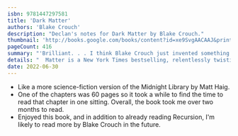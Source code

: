 ```yaml
---
isbn: 9781447297581
title: 'Dark Matter'
authors: 'Blake Crouch'
description: "Declan's notes for Dark Matter by Blake Crouch."
thumbnail: 'http://books.google.com/books/content?id=xe9SvgAACAAJ&printsec=frontcover&img=1&zoom=5&source=gbs_api'
pageCount: 416
summary: "'Brilliant. . . I think Blake Crouch just invented something new.' - Lee ChildFrom Blake Crouch, the author of the bestselling Wayward Pines trilogy, Dark"
details: "  Matter is a New York Times bestselling, relentlessly twisting thriller about how far we'll go to claim the lives we dream of.'Are you happy in your life?'Those are the last words Jason Dessen hears before the masked abductor knocks him unconscious. Before he awakes to find himself strapped to a gurney, surrounded by strangers in hazmat suits. Before the man he's never met smiles down at him and says, 'Welcome back.'In this world he's woken up to, Jason's life is not the one he knows. His wife is not his wife. His son was never born. And Jason is not an ordinary college physics professor, but a celebrated genius who has achieved something remarkable. Something impossible.Is it this world or the other that's the dream? And even if the home he remembers is real, how can Jason possibly make it back to the family he loves? The answers lie in a journey more wondrous and horrifying than anything he could've imagined - one that will force him to confront the darkest parts of himself even as he battles a terrifying, seemingly unbeatable foe.From the author of the bestselling 'Wayward Pines' trilogy, Dark Matter is a brilliantly plotted tale that is at once sweeping and intimate, mind-bendingly strange and profoundly human - a relentlessly surprising thriller about choices, paths not taken, and how far we'll go to claim the lives we dream of."
date: 2022-06-30
---
```


- Like a more science-fiction version of the Midnight Library by Matt Haig.
- One of the chapters was 60 pages so it took a while to find the time to read that chapter in one sitting. Overall, the book took me over two months to read.
- Enjoyed this book, and in addition to already reading Recursion, I'm likely to read more by Blake Crouch in the future.
